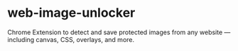 # web-image-unlocker
Chrome Extension to detect and save protected images from any website — including canvas, CSS, overlays, and more.
